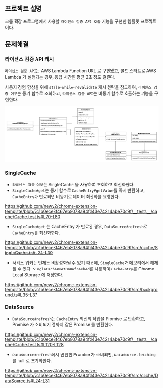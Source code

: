 ## 프로젝트 설명
크롬 확장 프로그램에서 사용할 `라이센스 검증 API 호출` 기능을 구현한 템플릿 프로젝트이다.

## 문제해결
### 라이센스 검증 API 캐시

`라이센스 검증 API`는 AWS Lambda Function URL 로 구현됐고, 콜드 스타트로 AWS Lambda 가 실행되는 경우, 응답 시간은 평균 2초 정도 걸린다.

사용자 경험 향상을 위해 `stale-while-revalidate` 캐시 전략을 참고하여, `라이센스 검증 여부`는 동기 함수로 조회하고, `라이센스 검증 API`는 비동기 함수로 호출하는 기능을 구현한다. 


<img src="docs/SingleCache.png">

### SingleCache
- `라이센스 검증 여부`는 SingleCache 을 사용하여 조회하고 최신화한다.
- `SingleCache#get`는 동기 함수로 `CacheEntry#getValue`를 즉시 반환하고, `CacheEntry`가 만료되면 비동기로 데이터 최신화를 요청한다.

https://github.com/newy2/chrome-extension-template/blob/7c1b0ece8f467eb8078a94fd43e742a4abe70d9f/__tests__/cache/Cache.test.ts#L70-L80

- `SingleCache#get` 는 CacheEntry 가 만료된 경우, `DataSource#refresh`로 `CacheEntry`를 최신화한다.

https://github.com/newy2/chrome-extension-template/blob/7c1b0ece8f467eb8078a94fd43e742a4abe70d9f/src/cache/SingleCache.ts#L24-L30
  
- 서비스 워커는 언제든 비활성화될 수 있기 때문에, `SingleCache`가 메모리에서 해제될 수 있다. `SingleCache#setOnRefreshed`를 사용하여 `CacheEntry`를 Chrome Local Storage 에 저장한다.
 
https://github.com/newy2/chrome-extension-template/blob/7c1b0ece8f467eb8078a94fd43e742a4abe70d9f/src/background.ts#L35-L37

### DataSource
- `DataSource#refresh`는 `CacheEntry` 최신화 작업을 Promise 로 반환하고, Promise 가 소비되기 전까지 같은 Promise 를 반환한다.

https://github.com/newy2/chrome-extension-template/blob/7c1b0ece8f467eb8078a94fd43e742a4abe70d9f/__tests__/cache/Cache.test.ts#L120-L128

- `DataSource#refresh`에서 반환한 Promise 가 소비되면, `DataSource.fetching`를 null 로 초기화한다.

https://github.com/newy2/chrome-extension-template/blob/7c1b0ece8f467eb8078a94fd43e742a4abe70d9f/src/cache/DataSource.ts#L24-L31
